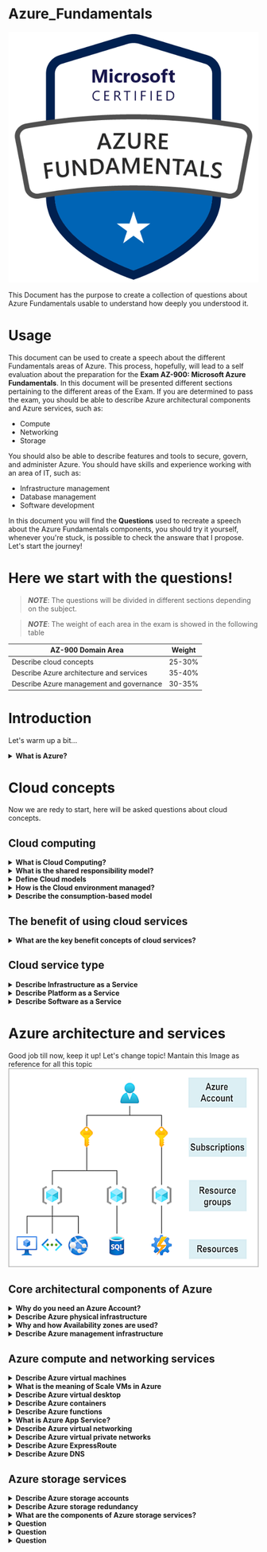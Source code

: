 # Azure_Fundamentals

![Azure Fundamentals Logo](Images/Azure-AZ-900_image.png)

This Document has the purpose to create a collection of questions about Azure Fundamentals usable to understand how deeply you understood it.


# Usage

This document can be used to create a speech about the different Fundamentals areas of Azure. This process, hopefully, will lead to a self evaluation about the preparation for the **Exam AZ-900: Microsoft Azure Fundamentals**.
In this document will be presented different sections pertaining to the different areas of the Exam.
If you are determined to pass the exam, you should be able to describe Azure architectural components and Azure services, such as:

- Compute
- Networking
- Storage

You should also be able to describe features and tools to secure, govern, and administer Azure.
You should have skills and experience working with an area of IT, such as:

- Infrastructure management
- Database management
- Software development

In this document you will find the **Questions** used to recreate a speech about the Azure Fundamentals components, you should try it yourself, whenever you're stuck, is possible to check the answare that I propose. Let's start the journey!

# Here we start with the questions!
> **_NOTE_**: The questions will be divided in different sections depending on the subject.

> **_NOTE_**: The weight of each area in the exam is showed in the following table

| AZ-900 Domain Area                        | Weight   |
| ---------------------------------------- | -------- |
| Describe cloud concepts                  | 25-30%   |
| Describe Azure architecture and services | 35-40%   |
| Describe Azure management and governance | 30-35%   |


# Introduction
Let's warm up a bit...

<details>
  <summary><b>What is Azure?</b></summary>
  Azure, often referred to as Microsoft Azure, is a cloud computing platform provided by Microsoft. It offers a wide range of services, including computing power, storage, networking, databases, analytics, artificial intelligence (AI), and Internet of Things (IoT), among others. Azure enables individuals and organizations to build, deploy, and manage applications and services through Microsoft's global network of data centers.
</details>

# Cloud concepts

Now we are redy to start, here will be asked questions about cloud concepts.


## Cloud computing
<details>
  <summary><b>What is Cloud Computing?</b></summary>
  Cloud computing is the delivery of computing services over the internet. Computing services include common IT infrastructure such as virtual machines, storage, databases, and networking. Cloud services also expand the traditional IT offerings to include things like Internet of Things (IoT), machine learning (ML), and artificial intelligence (AI).
</details>

<details>
  <summary><b>What is the shared responsibility model?</b></summary>
  The Shared Responsibility Model in cloud computing, including Azure, defines the division of responsibilities between the cloud service provider (CSP) and the customer. It outlines which aspects of security and management are handled by the cloud provider and which are the responsibility of the customer. This model is crucial for ensuring a secure and well-managed cloud environment.
  
![Shared resposibility model](Images/shared-responsibility-model.svg)
You’ll always be responsible for:

- The information and data stored in the cloud
- Devices that are allowed to connect to your cloud (cell phones, computers, and so on)
- The accounts and identities of the people, services, and devices within your organization

The cloud provider is always responsible for:

- The physical datacenter
- The physical network
- The physical hosts

Your service model will determine responsibility for things like:

- Operating systems
- Network controls
- Applications
- Identity and infrastructure
</details>

<details>
  <summary><b>Define Cloud models</b></summary>
  The cloud models define the deployment type of cloud resources. The three main cloud models are: 
  - private 
  - public
  - hybrid
  
### Private cloud
A private cloud is, in some ways, the natural evolution from a corporate datacenter. It’s a cloud (delivering IT services over the internet) that’s used by a single entity. Private cloud provides much greater control for the company and its IT department. However, it also comes with greater cost and fewer of the benefits of a public cloud deployment. Finally, a private cloud may be hosted from your on site datacenter. It may also be hosted in a dedicated datacenter offsite, potentially even by a third party that has dedicated that datacenter to your company.

### Public Cloud
A public cloud is built, controlled, and maintained by a third-party cloud provider. With a public cloud, anyone that wants to purchase cloud services can access and use resources. The general public availability is a key difference between public and private clouds.

### Hybrid Cloud
A hybrid cloud is a computing environment that uses both public and private clouds in an inter-connected environment. A hybrid cloud environment can be used to allow a private cloud to surge for increased, temporary demand by deploying public cloud resources. Hybrid cloud can be used to provide an extra layer of security. For example, users can flexibly choose which services to keep in public cloud and which to deploy to their private cloud infrastructure.

### Multi-Cloud
A fourth, and increasingly likely scenario is a multi-cloud scenario. In a multi-cloud scenario, you use multiple public cloud providers. Maybe you use different features from different cloud providers. Or maybe you started your cloud journey with one provider and are in the process of migrating to a different provider. Regardless, in a multi-cloud environment you deal with two (or more) public cloud providers and manage resources and security in both environments.

</details>

<details>
  <summary><b>How is the Cloud environment managed?</b></summary>
  
  ### Azure Arc
  
  Azure Arc is a set of technologies that helps manage your cloud environment. Azure Arc can help manage your cloud environment, whether it's a public cloud solely on Azure, a private cloud in your datacenter, a hybrid configuration, or even a multi-cloud environment running on multiple cloud providers at once.
</details>

<details>
  <summary><b>Describe the consumption-based model</b></summary>
  Operational Expenditure(OpEx) is spending money on services or products over time. Renting a convention center, leasing a company vehicle, or signing up for cloud services are all examples of OpEx.

Cloud computing falls under OpEx because cloud computing operates on a consumption-based model. With cloud computing, you don’t pay for the physical infrastructure, the electricity, the security, or anything else associated with maintaining a datacenter. Instead, you pay for the IT resources you use. If you don’t use any IT resources this month, you don’t pay for any IT resources.
This consumption-based model has many benefits, including:

- No upfront costs.
- No need to purchase and manage costly infrastructure that users might not use to its fullest potential.
- The ability to pay for more resources when they're needed.
- The ability to stop paying for resources that are no longer needed.

Cloud computing is the delivery of computing services over the internet by using a pay-as-you-go pricing model. You typically pay only for the cloud services you use.
Instead of maintaining CPUs and storage in your datacenter, you rent them for the time that you need them. The cloud provider takes care of maintaining the underlying infrastructure for you. The cloud enables you to quickly solve your toughest business challenges and bring cutting-edge solutions to your users.
</details>

## The benefit of using cloud services

<details>
  <summary><b>What are the key benefit concepts of cloud services?</b></summary>
  The key benefit concepts are: 
  
  - Availability 
  - Scalability
  - Reliability
  - Predictability
  - Pecurity
  - Governance
  - Manageability 

### Availability
When you’re deploying an application, a service, or any IT resources, it’s important the resources are available when needed. High availability focuses on ensuring maximum availability, regardless of disruptions or events that may occur.

When you’re architecting your solution, you’ll need to account for service availability guarantees. Azure is a highly available cloud environment with uptime guarantees depending on the service. These guarantees are part of the service-level agreements (SLAs).
> **_NOTE_**: SLA is a formal agreement between the cloud platform and a customer, it garantee the customer a fixed level of services, like the up time percentage e.g. 99% or 99.9%

### Scalability
Another major benefit of cloud computing is the scalability of cloud resources. Scalability refers to the ability to adjust resources to meet demand. If you suddenly experience peak traffic and your systems are overwhelmed, the ability to scale means you can add more resources to better handle the increased demand.

The other benefit of scalability is that you aren't overpaying for services. Because the cloud is a consumption-based model, you only pay for what you use. If demand drops off, you can reduce your resources and thereby reduce your costs.

Scaling generally comes in two varieties: **vertical and horizontal**. **Vertical scaling** is focused on increasing or decreasing the capabilities of resources. **Horizontal scaling** is adding or subtracting the number of resources.
<details>
  <summary><b>Vertical sacling</b></summary>
  With vertical scaling, if you were developing an app and you needed more processing power, you could vertically scale up to add more CPUs or RAM to the virtual machine. Conversely, if you realized you had over-specified the needs, you could vertically scale down by lowering the CPU or RAM specifications.
</details>
<details>
  <summary><b>Horizontal scaling</b></summary>
  With horizontal scaling, if you suddenly experienced a steep jump in demand, your deployed resources could be scaled out (either automatically or manually). For example, you could add additional virtual machines or containers, scaling out. In the same manner, if there was a significant drop in demand, deployed resources could be scaled in (either automatically or manually), scaling in.
</details>

### Reliability
Reliability is the ability of a system to recover from failures and continue to function. It's also one of the pillars of the Microsoft Azure Well-Architected Framework.

The cloud, by virtue of its decentralized design, naturally supports a reliable and resilient infrastructure. With a decentralized design, the cloud enables you to have resources deployed in regions around the world. With this global scale, even if one region has a catastrophic event other regions are still up and running. You can design your applications to automatically take advantage of this increased reliability. In some cases, your cloud environment itself will automatically shift to a different region for you, with no action needed on your part. You’ll learn more about how Azure leverages global scale to provide reliability later in this series.

### Predictability
Predictability in the cloud lets you move forward with confidence. Predictability can be focused on performance predictability or cost predictability. Both performance and cost predictability are heavily influenced by the Microsoft Azure Well-Architected Framework. Deploy a solution that’s built around this framework and you have a solution whose cost and performance are predictable.

### Governance
Whether you’re deploying infrastructure as a service or software as a service, cloud features support governance and compliance. Things like set templates help ensure that all your deployed resources meet corporate standards and government regulatory requirements. Plus, you can update all your deployed resources to new standards as standards change. Cloud-based auditing helps flag any resource that’s out of compliance with your corporate standards and provides mitigation strategies. Depending on your operating model, software patches and updates may also automatically be applied, which helps with both governance and security.

### Security
On the security side, you can find a cloud solution that matches your security needs. If you want maximum control of security, infrastructure as a service provides you with physical resources but lets you manage the operating systems and installed software, including patches and maintenance. If you want patches and maintenance taken care of automatically, platform as a service or software as a service deployments may be the best cloud strategies for you.

And because the cloud is intended as an over-the-internet delivery of IT resources, cloud providers are typically well suited to handle things like distributed denial of service (DDoS) attacks, making your network more robust and secure.

## Manageability
A major benefit of cloud computing is the manageability options. There are two types of manageability for cloud computing that you’ll learn about in this series, and both are excellent benefits.

### Management of the cloud
Management of the cloud speaks to managing your cloud resources. In the cloud, you can:

- Automatically scale resource deployment based on need.
- Deploy resources based on a preconfigured template, removing the need for manual configuration.
- Monitor the health of resources and automatically replace failing resources.
- Receive automatic alerts based on configured metrics, so you’re aware of performance in real time.
 
### Management in the cloud
Management in the cloud speaks to how you’re able to manage your cloud environment and resources. You can manage these:

- Through a web portal.
- Using a command line interface.
- Using APIs.
- Using PowerShell.
</details>

## Cloud service type

<details>
  <summary><b>Describe Infrastructure as a Service</b></summary>
  Infrastructure as a service (IaaS) is the most flexible category of cloud services, as it provides you the maximum amount of control for your cloud resources. In an IaaS model, the cloud provider is responsible for maintaining the hardware, network connectivity (to the internet), and physical security. You’re responsible for everything else: operating system installation, configuration, and maintenance; network configuration; database and storage configuration; and so on. With IaaS, you’re essentially renting the hardware in a cloud datacenter, but what you do with that hardware is up to you.

  ### Scenario:
  Some common scenarios where IaaS might make sense include:

  - Lift-and-shift migration: You’re standing up cloud resources similar to your on-prem datacenter, and then simply moving the things running on-prem to running on the IaaS infrastructure.
  - Testing and development: You have established configurations for development and test environments that you need to rapidly replicate. You can stand up or shut down the different environments rapidly with an IaaS structure, while maintaining complete control.
  
</details>

<details>
  <summary><b>Describe Platform as a Service</b></summary>
  Platform as a service (PaaS) is a middle ground between renting space in a datacenter (infrastructure as a service) and paying for a complete and deployed solution (software as a service). In a PaaS environment, the cloud provider maintains the physical infrastructure, physical security, and connection to the internet. They also maintain the operating systems, middleware, development tools, and business intelligence services that make up a cloud solution. In a PaaS scenario, you don't have to worry about the licensing or patching for operating systems and databases.

PaaS is well suited to provide a complete development environment without the headache of maintaining all the development infrastructure.

  ### Scenario
  Some common scenarios where PaaS might make sense include:

  - Development framework: PaaS provides a framework that developers can build upon to develop or customize cloud-based applications. Similar to the way you create an Excel macro, PaaS lets developers create applications using built-in software components. Cloud features such as scalability, high-availability, and multi-tenant capability are included, reducing the amount of coding that developers must do.
  - Analytics or business intelligence: Tools provided as a service with PaaS allow organizations to analyze and mine their data, finding insights and patterns and predicting outcomes to improve forecasting, product design decisions, investment returns, and other business decisions.
</details>

<details>
  <summary><b>Describe Software as a Service</b></summary>
  Software as a service (SaaS) is the most complete cloud service model from a product perspective. With SaaS, you’re essentially renting or using a fully developed application. Email, financial software, messaging applications, and connectivity software are all common examples of a SaaS implementation.

While the SaaS model may be the least flexible, it’s also the easiest to get up and running. It requires the least amount of technical knowledge or expertise to fully employ.

  ### Scenario
  Some common scenarios for SaaS are:

  - Email and messaging.
  - Business productivity applications.
  - Finance and expense tracking.
</details>

# Azure architecture and services
Good job till now, keep it up! Let's change topic! 
Mantain this Image as reference for all this topic
![hierarchy](Images/account-scope-levels-9ceb3abd.png)
## Core architectural components of Azure

<details>
  <summary><b>Why do you need an Azure Account?</b></summary>
  When you're working with your own applications and business needs, you need to create an Azure account, and a subscription will be created for you. After you've created an Azure account, you're free to create additional subscriptions. For example, your company might use a single Azure account for your business and separate subscriptions for development, marketing, and sales departments. After you've created an Azure subscription, you can start creating Azure resources within each subscription.
</details>

<details>
  <summary><b>Describe Azure physical infrastructure</b></summary>
  
  ![Phisical infrastructure](Images/region-pairs.png)
  The physical infrastructure for Azure starts with datacenters. Conceptually, the datacenters are the same as large corporate datacenters. They’re facilities with resources arranged in racks, with dedicated power, cooling, and networking infrastructure.

As a global cloud provider, Azure has datacenters around the world. However, these individual datacenters aren’t directly accessible. Datacenters are grouped into **Azure Regions** or **Azure Availability Zones** that are designed to help you achieve resiliency and reliability for your business-critical workloads.

### Azure Regions
A region is a geographical area on the planet that contains at least one, but potentially multiple datacenters that are nearby and networked together with a low-latency network. Azure intelligently assigns and controls the resources within each region to ensure workloads are appropriately balanced.

When you deploy a resource in Azure, you'll often need to choose the region where you want your resource deployed.

### Availability Zones
Availability zones are physically separate datacenters within an Azure region. Each availability zone is made up of one or more datacenters equipped with independent power, cooling, and networking. An availability zone is set up to be an isolation boundary. If one zone goes down, the other continues working. Availability zones are connected through high-speed, private fiber-optic networks.
>**__Note__**: To ensure resiliency, a minimum of three separate availability zones are present in all availability zone-enabled regions. However, not all Azure Regions currently support availability zones.
</details>

<details>
  <summary><b>Why and how Availability zones are used?</b></summary>
  You want to ensure your services and data are redundant so you can protect your information in case of failure. When you host your infrastructure, setting up your own redundancy requires that you create duplicate hardware environments. Azure can help make your app highly available through availability zones.

You can use availability zones to run mission-critical applications and build high-availability into your application architecture by co-locating your compute, storage, networking, and data resources within an availability zone and replicating in other availability zones. Keep in mind that there could be a cost to duplicating your services and transferring data between availability zones.

Availability zones are primarily for VMs, managed disks, load balancers, and SQL databases. Azure services that support availability zones fall into three categories:

- Zonal services: You pin the resource to a specific zone (for example, VMs, managed disks, IP addresses).
- Zone-redundant services: The platform replicates automatically across zones (for example, zone-redundant storage, SQL Database).
- Non-regional services: Services are always available from Azure geographies and are resilient to zone-wide outages as well as region-wide outages.

Even with the additional resiliency that availability zones provide, it’s possible that an event could be so large that it impacts multiple availability zones in a single region. To provide even further resilience, Azure has **Region Pairs**.

### Region Pairs
Most Azure regions are paired with another region within the same geography (such as US, Europe, or Asia) at least 300 miles away. This approach allows for the replication of resources across a geography that helps reduce the likelihood of interruptions because of events such as natural disasters, civil unrest, power outages, or physical network outages that affect an entire region. For example, if a region in a pair was affected by a natural disaster, services would automatically fail over to the other region in its region pair.

**Additional advantages of region pairs**
- If an extensive Azure outage occurs, one region out of every pair is prioritized to make sure at least one is restored as quickly as possible for applications hosted in that region pair.
- Planned Azure updates are rolled out to paired regions one region at a time to minimize downtime and risk of application outage.
- Data continues to reside within the same geography as its pair (except for Brazil South) for tax- and law-enforcement jurisdiction purposes.
</details>

<details>
  <summary><b>Describe Azure management infrastructure</b></summary>
  The management infrastructure includes Azure resources and resource groups, subscriptions, and accounts. Understanding the hierarchical organization will help you plan your projects and products within Azure.
  
  ### Azure resources and resource groups
  
  A **resource** is the basic building block of Azure. Anything you create, provision, deploy, etc. is a resource. Virtual Machines (VMs), virtual networks, databases, cognitive services, etc. are all considered resources within Azure.
  **Resource groups** are simply groupings of resources. When you create a resource, you’re required to place it into a resource group. While a resource group can contain many resources, a single resource can only be in one resource group at a time. Some resources may be moved between resource groups, but when you move a resource to a new group, it will no longer be associated with the former group. Additionally, resource groups can't be nested, meaning you can’t put resource group B inside of resource group A.
  Resource groups provide a convenient way to group resources together. When you apply an action to a resource group, that action will apply to all the resources within the resource group. If you delete a resource group, all the resources will be deleted. If you grant or deny access to a resource group, you’ve granted or denied access to all the resources within the resource group.

When you’re provisioning resources, it’s good to think about the resource group structure that best suits your needs.

For example, if you’re setting up a temporary dev environment, grouping all the resources together means you can deprovision all of the associated resources at once by deleting the resource group. If you’re provisioning compute resources that will need three different access schemas, it may be best to group resources based on the access schema, and then assign access at the resource group level.

### Azure subscriptions

In Azure, subscriptions are a unit of management, billing, and scale. Similar to how resource groups are a way to logically organize resources, subscriptions allow you to logically organize your resource groups and facilitate billing.
Using Azure requires an Azure subscription. A subscription provides you with authenticated and authorized access to Azure products and services. It also allows you to provision resources. An Azure subscription links to an Azure account, which is an identity in Microsoft Entra ID or in a directory that Microsoft Entra ID trusts.

An account can have multiple subscriptions, but it’s only required to have one. In a multi-subscription account, you can use the subscriptions to configure different billing models and apply different access-management policies. You can use Azure subscriptions to define boundaries around Azure products, services, and resources. There are two types of subscription boundaries that you can use:

- **Billing boundary:** This subscription type determines how an Azure account is billed for using Azure. You can create multiple subscriptions for different types of billing requirements. Azure generates separate billing reports and invoices for each subscription so that you can organize and manage costs.
- **Access control boundary:** Azure applies access-management policies at the subscription level, and you can create separate subscriptions to reflect different organizational structures. An example is that within a business, you have different departments to which you apply distinct Azure subscription policies. This billing model allows you to manage and control access to the resources that users provision with specific subscriptions.

### Create additional Azure subscriptions
Similar to using resource groups to separate resources by function or access, you might want to create additional subscriptions for resource or billing management purposes. For example, you might choose to create additional subscriptions to separate:

- Environments: You can choose to create subscriptions to set up separate environments for development and testing, security, or to isolate data for compliance reasons. This design is particularly useful because resource access control occurs at the subscription level.
- Organizational structures: You can create subscriptions to reflect different organizational structures. For example, you could limit one team to lower-cost resources, while allowing the IT department a full range. This design allows you to manage and control access to the resources that users provision within each subscription.
- Billing: You can create additional subscriptions for billing purposes. Because costs are first aggregated at the subscription level, you might want to create subscriptions to manage and track costs based on your needs. For instance, you might want to create one subscription for your production workloads and another subscription for your development and testing workloads.

  ### Azure Management Groups
  The final piece is the management group. Resources are gathered into resource groups, and resource groups are gathered into subscriptions. If you’re just starting in Azure that might seem like enough hierarchy to keep things organized. But imagine if you’re dealing with multiple applications, multiple development teams, in multiple geographies.

If you have many subscriptions, you might need a way to efficiently manage access, policies, and compliance for those subscriptions. Azure management groups provide a level of scope above subscriptions. You organize subscriptions into containers called management groups and apply governance conditions to the management groups. All subscriptions within a management group automatically inherit the conditions applied to the management group, the same way that resource groups inherit settings from subscriptions and resources inherit from resource groups. Management groups give you enterprise-grade management at a large scale, no matter what type of subscriptions you might have. Management groups can be nested.

You can build a flexible structure of management groups and subscriptions to organize your resources into a hierarchy for unified policy and access management. The following diagram shows an example of creating a hierarchy for governance by using management groups.
![Management group, subscriptions, and resource group hierarchy](Images/management-groups-subscriptions.png)
</details>

## Azure compute and networking services

<details>
  <summary><b>Describe Azure virtual machines</b></summary>
  With Azure Virtual Machines (VMs), you can create and use VMs in the cloud. VMs provide infrastructure as a service (IaaS) in the form of a virtualized server and can be used in many ways. Just like a physical computer, you can customize all of the software running on your VM. VMs are an ideal choice when you need:

- Total control over the operating system (OS).
- The ability to run custom software.
- To use custom hosting configurations.
  
An Azure VM gives you the flexibility of virtualization without having to buy and maintain the physical hardware that runs the VM. However, as an IaaS offering, you still need to configure, update, and maintain the software that runs on the VM.

You can even create or use an already created image to rapidly provision VMs. You can create and provision a VM in minutes when you select a preconfigured VM image. An image is a template used to create a VM and may already include an OS and other software, like development tools or web hosting environments.


</details>

<details>
  <summary><b>What is the meaning of Scale VMs in Azure</b></summary>
  You can run single VMs for testing, development, or minor tasks. Or you can group VMs together to provide high availability, scalability, and redundancy. Azure can also manage the grouping of VMs for you with features such as scale sets and availability sets.

  ### Virtual machine scale sets
  Scale sets allow you to centrally manage, configure, and update a large number of VMs in minutes. The number of VM instances can automatically increase or decrease in response to demand, or you can set it to scale based on a defined schedule. Virtual machine scale sets also automatically deploy a load balancer to make sure that your resources are being used efficiently. With virtual machine scale sets, you can build large-scale services for areas such as compute, big data, and container workloads.

  ### Virtual machine availability sets
  availability sets are another tool to help you build a more resilient, highly available environment. Availability sets are designed to ensure that VMs stagger updates and have varied power and network connectivity, preventing you from losing all your VMs with a single network or power failure.

  Availability sets do this by grouping VMs in two ways: update domain and fault domain.

- Update domain: The update domain groups VMs that can be rebooted at the same time. This allows you to apply updates while knowing that only one update domain grouping will be offline at a time. All of the machines in one update domain will be updated. An update group going through the update process is given a 30-minute time to recover before maintenance on the next update domain starts.
- Fault domain: The fault domain groups your VMs by common power source and network switch. By default, an availability set will split your VMs across up to three fault domains. This helps protect against a physical power or networking failure by having VMs in different fault domains (thus being connected to different power and networking resources).

</details>

<details>
  <summary><b>Describe Azure virtual desktop</b></summary>
  Azure Virtual Desktop is a desktop and application virtualization service that runs on the cloud. It enables you to use a cloud-hosted version of Windows from any location. Azure Virtual Desktop works across devices and operating systems, and works with apps that you can use to access remote desktops or most modern browsers.
</details>

<details>
  <summary><b>Describe Azure containers</b></summary>
  While virtual machines are an excellent way to reduce costs versus the investments that are necessary for physical hardware, they're still limited to a single operating system per virtual machine. If you want to run multiple instances of an application on a single host machine, containers are an excellent choice.
  Containers are a virtualization environment. Much like running multiple virtual machines on a single physical host, you can run multiple containers on a single physical or virtual host. Unlike virtual machines, you don't manage the operating system for a container. Virtual machines appear to be an instance of an operating system that you can connect to and manage. Containers are lightweight and designed to be created, scaled out, and stopped dynamically. It's possible to create and deploy virtual machines as application demand increases, but containers are a lighter weight, more agile method. Containers are designed to allow you to respond to changes on demand. With containers, you can quickly restart if there's a crash or hardware interruption. One of the most popular container engines is Docker, and Azure supports Docker.
>**_NOTE_**: The difference between Container Interfaces and Container app is the ability of the later to incorporate load balancing and scaling.
</details>

<details>
  <summary><b>Describe Azure functions</b></summary>
  Azure Functions is an event-driven, serverless compute option that doesn’t require maintaining virtual machines or containers. If you build an app using VMs or containers, those resources have to be “running” in order for your app to function. With Azure Functions, an event wakes the function, alleviating the need to keep resources provisioned when there are no events.
  Using Azure Functions is ideal when you're only concerned about the code running your service and not about the underlying platform or infrastructure. Functions are commonly used when you need to perform work in response to an event (often via a REST request), timer, or message from another Azure service, and when that work can be completed quickly, within seconds or less.

Functions scale automatically based on demand, so they may be a good choice when demand is variable.

Azure Functions runs your code when it's triggered and automatically deallocates resources when the function is finished. In this model, you're only charged for the CPU time used while your function runs.

Functions can be either stateless or stateful. When they're stateless (the default), they behave as if they're restarted every time they respond to an event. When they're stateful (called Durable Functions), a context is passed through the function to track prior activity.

Functions are a key component of serverless computing. They're also a general compute platform for running any type of code. If the needs of the developer's app change, you can deploy the project in an environment that isn't serverless. This flexibility allows you to manage scaling, run on virtual networks, and even completely isolate the functions.
</details>

<details>
  <summary><b>What is Azure App Service?</b></summary>
  App Service enables you to build and host web apps, background jobs, mobile back-ends, and RESTful APIs in the programming language of your choice without managing infrastructure. It offers automatic scaling and high availability. App Service supports Windows and Linux. It enables automated deployments from GitHub, Azure DevOps, or any Git repo to support a continuous deployment model.

Azure App Service is a robust hosting option that you can use to host your apps in Azure. Azure App Service lets you focus on building and maintaining your app, and Azure focuses on keeping the environment up and running.

Azure App Service is an HTTP-based service for hosting web applications, REST APIs, and mobile back ends. It supports multiple languages, including .NET, .NET Core, Java, Ruby, Node.js, PHP, or Python. It also supports both Windows and Linux environments.


</details>

<details>
  <summary><b>Describe Azure virtual networking</b></summary>
  Azure virtual networks and virtual subnets enable Azure resources, such as VMs, web apps, and databases, to communicate with each other, with users on the internet, and with your on-premises client computers. You can think of an Azure network as an extension of your on-premises network with resources that link other Azure resources.

  Azure virtual networks provide the following key networking capabilities:

- Isolation and segmentation
- Internet communications
- Communicate between Azure resources
- Communicate with on-premises resources
- Route network traffic
- Filter network traffic
- Connect virtual networks
  
</details>

<details>
  <summary><b>Describe Azure virtual private networks</b></summary>
  A virtual private network (VPN) uses an encrypted tunnel within another network. VPNs are typically deployed to connect two or more trusted private networks to one another over an untrusted network (typically the public internet). Traffic is encrypted while traveling over the untrusted network to prevent eavesdropping or other attacks. VPNs can enable networks to safely and securely share sensitive information.
</details>

<details>
  <summary><b>Describe Azure ExpressRoute</b></summary>
  Azure ExpressRoute lets you extend your on-premises networks into the Microsoft cloud over a private connection, with the help of a connectivity provider. This connection is called an ExpressRoute Circuit. With ExpressRoute, you can establish connections to Microsoft cloud services, such as Microsoft Azure and Microsoft 365. This allows you to connect offices, datacenters, or other facilities to the Microsoft cloud. Each location would have its own ExpressRoute circuit.

Connectivity can be from an any-to-any (IP VPN) network, a point-to-point Ethernet network, or a virtual cross-connection through a connectivity provider at a colocation facility. ExpressRoute connections don't go over the public Internet. This allows ExpressRoute connections to offer more reliability, faster speeds, consistent latencies, and higher security than typical connections over the Internet.
</details>

<details>
  <summary><b>Describe Azure DNS</b></summary>
  Azure DNS is a hosting service for DNS domains that provides name resolution by using Microsoft Azure infrastructure. By hosting your domains in Azure, you can manage your DNS records using the same credentials, APIs, tools, and billing as your other Azure services.
Azure DNS leverages the scope and scale of Microsoft Azure to provide numerous benefits, including:

- Reliability and performance
- Security
- Ease of Use
- Customizable virtual networks
- Alias records
  
</details>

## Azure storage services


<details>
  <summary><b>Describe Azure storage accounts</b></summary>
  A storage account provides a unique namespace for your Azure Storage data that's accessible from anywhere in the world over HTTP or HTTPS. Data in this account is secure, highly available, durable, and massively scalable.

When you create your storage account, you’ll start by picking the storage account type. The type of account determines the storage services and redundancy options and has an impact on the use cases. Below is a list of redundancy options that will be covered later in this module:

- Locally redundant storage (LRS)
- Geo-redundant storage (GRS)
- Read-access geo-redundant storage (RA-GRS)
- Zone-redundant storage (ZRS)
- Geo-zone-redundant storage (GZRS)
- Read-access geo-zone-redundant storage (RA-GZRS)
  
</details>

<details>
  <summary><b>Describe Azure storage redundancy</b></summary>
  Azure Storage always stores multiple copies of your data so that it's protected from planned and unplanned events such as transient hardware failures, network or power outages, and natural disasters. Redundancy ensures that your storage account meets its availability and durability targets even in the face of failures.

When deciding which redundancy option is best for your scenario, consider the tradeoffs between lower costs and higher availability. The factors that help determine which redundancy option you should choose include:

- How your data is replicated in the primary region.
- Whether your data is replicated to a second region that is geographically distant to the primary region, to protect against regional disasters.
- Whether your application requires read access to the replicated data in the secondary region if the primary region becomes unavailable.

### Redundancy in the primary region
Data in an Azure Storage account is always replicated three times in the primary region. Azure Storage offers two options for how your data is replicated in the primary region, locally redundant storage (LRS) and zone-redundant storage (ZRS).

- Locally redundant storage (LRS) replicates your data three times within a single data center in the primary region.
- For Availability Zone-enabled Regions, zone-redundant storage (ZRS) replicates your Azure Storage data synchronously across three Azure availability zones in the primary region.

### Redundancy in a secondary region
For applications requiring high durability, you can choose to additionally copy the data in your storage account to a secondary region that is hundreds of miles away from the primary region. If the data in your storage account is copied to a secondary region, then your data is durable even in the event of a catastrophic failure that prevents the data in the primary region from being recovered.

When you create a storage account, you select the primary region for the account. The paired secondary region is based on Azure Region Pairs, and can't be changed.

- Geo-Redundant Storage (GRS) copies your data synchronously three times within a single physical location in the primary region using LRS. It then copies your data asynchronously to a single physical location in the secondary region (the region pair) using LRS.
- Geo-zone-redundant storage (GZRS) combines the high availability provided by redundancy across availability zones with protection from regional outages provided by geo-replication. Data in a GZRS storage account is copied across three Azure availability zones in the primary region (similar to ZRS) and is also replicated to a secondary geographic region, using LRS, for protection from regional disasters. Microsoft recommends using GZRS for applications requiring maximum consistency, durability, and availability, excellent performance, and resilience for disaster recovery.

</details>

<details>
  <summary><b>What are the components of Azure storage services?</b></summary>
  The Azure Storage platform includes the following data services:

- Azure Blobs: A massively scalable object store for text and binary data. Also includes support for big data analytics through Data Lake Storage Gen2.
- Azure Files: Managed file shares for cloud or on-premises deployments.
- Azure Queues: A messaging store for reliable messaging between application components.
- Azure Disks: Block-level storage volumes for Azure VMs.
- Azure Tables: NoSQL table option for structured, non-relational data.
  
</details>

<details>
  <summary><b>Question</b></summary>
  answer
</details>

<details>
  <summary><b>Question</b></summary>
  answer
</details>

<details>
  <summary><b>Question</b></summary>
  answer
</details>

